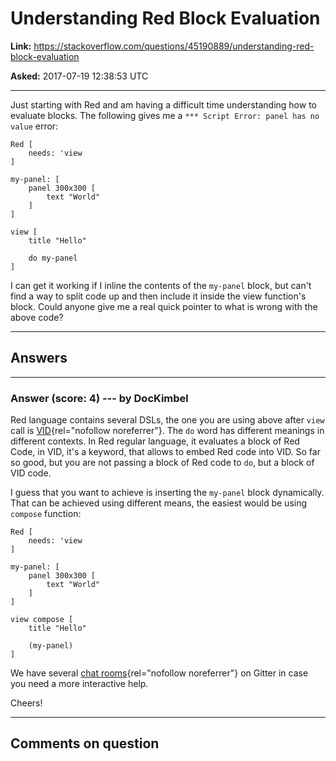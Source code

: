 # Understanding Red Block Evaluation

**Link:**
<https://stackoverflow.com/questions/45190889/understanding-red-block-evaluation>

**Asked:** 2017-07-19 12:38:53 UTC

------------------------------------------------------------------------

Just starting with Red and am having a difficult time understanding how
to evaluate blocks. The following gives me a
`*** Script Error: panel has no value` error:

    Red [ 
        needs: 'view
    ]

    my-panel: [
        panel 300x300 [
            text "World"
        ]
    ]

    view [
        title "Hello"

        do my-panel
    ]

I can get it working if I inline the contents of the `my-panel` block,
but can\'t find a way to split code up and then include it inside the
view function\'s block. Could anyone give me a real quick pointer to
what is wrong with the above code?

------------------------------------------------------------------------

## Answers

------------------------------------------------------------------------

### Answer (score: 4) --- by DocKimbel

Red language contains several DSLs, the one you are using above after
`view` call is
[VID](https://doc.red-lang.org/en/vid.html){rel="nofollow noreferrer"}.
The `do` word has different meanings in different contexts. In Red
regular language, it evaluates a block of Red Code, in VID, it\'s a
keyword, that allows to embed Red code into VID. So far so good, but you
are not passing a block of Red code to `do`, but a block of VID code.

I guess that you want to achieve is inserting the `my-panel` block
dynamically. That can be achieved using different means, the easiest
would be using `compose` function:

    Red [ 
        needs: 'view
    ]

    my-panel: [
        panel 300x300 [
            text "World"
        ]
    ]

    view compose [
        title "Hello"

        (my-panel)
    ]

We have several [chat
rooms](https://gitter.im/red/help){rel="nofollow noreferrer"} on Gitter
in case you need a more interactive help.

Cheers!

------------------------------------------------------------------------

## Comments on question
